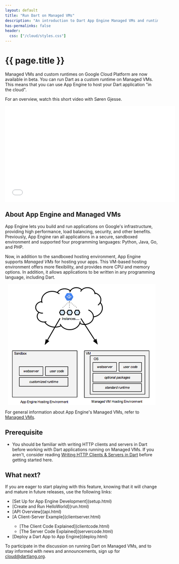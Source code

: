 ```yaml
---
layout: default
title: "Run Dart on Managed VMs"
description: "An introduction to Dart App Engine Managed VMs and runtimes."
has-permalinks: false
header:
  css: ["/cloud/styles.css"]
---
```


# {{ page.title }}

Managed VMs and custom runtimes on Google Cloud Platform are
now available in beta.
You can run Dart as a custom runtime on Managed VMs.
This means that you can use App Engine to host
your Dart application "in the cloud".

For an overview, watch this short video with Søren Gjesse.

<iframe style="display:block;margin: 0 auto;" width="560" height="315" src="//www.youtube.com/embed/UqolCJsvD_g" frameborder="0" allowfullscreen></iframe>

## About App Engine and Managed VMs

App Engine lets you build and run applications on Google's
infrastructure, providing high performance, load balancing,
security, and other benefits.
Previously, App Engine ran all applications in a secure,
sandboxed environment and supported four programming languages:
Python, Java, Go, and PHP.

Now, in addition to the sandboxed hosting environment,
App Engine supports _Managed VMs_ for hosting your apps.
This VM-based hosting environment offers more flexibility, and
provides more CPU and memory options. In addition, it allows
applications to be written in any programming language,
including Dart.

<img src="images/vmhosting.png" style="display:block;margin: 0 auto;" alt="Sandboxes and VMs">

For general information about App Engine's Managed VMs, refer to
<a href="https://developers.google.com/appengine/docs/managed-vms/">
Managed VMs</a>.

## Prerequisite

* You should be familiar with writing HTTP clients and servers in Dart
before working with Dart applications running on Managed VMs.
If you aren't, consider
reading [Writing HTTP Clients & Servers in Dart](/docs/tutorials/httpserver/)
before getting started here.

## What next?

If you are eager to start playing with this feature, knowing that it
will change and mature in future releases, use the following links:

<ul markdown ="1">
<li markdown ="1">
[Set Up for App Engine Development](setup.html)
</li>
<li markdown="1">
[Create and Run HelloWorld](run.html)
</li>
<li markdown="1">
[API Overview](api.html)
</li>
<li markdown="1">
[A Client-Server Example](clientserver.html)
</li>

<ul markdown="a">
<li markdown="1">
[The Client Code Explained](clientcode.html)
</li>
<li markdown="1">
[The Server Code Explained](servercode.html)
</li>
</ul>

<li markdown="1">
[Deploy a Dart App to App Engine](deploy.html)
</li>
</ul>

To participate in the discussion on running Dart on Managed VMs,
and to stay informed with news and announcements,
sign up for
[cloud@dartlang.org](https://groups.google.com/a/dartlang.org/forum/?fromgroups#!forum/cloud).
